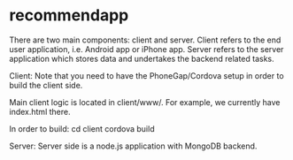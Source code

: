 recommendapp
============

There are two main components: client and server. Client refers to the end user application, i.e. Android app or iPhone app. Server refers to the server application which stores data and undertakes the backend related tasks.

Client:
Note that you need to have the PhoneGap/Cordova setup in order to build the client side.

Main client logic is located in client/www/. For example, we currently have index.html there.

In order to build:
cd client
cordova build

Server:
Server side is a node.js application with MongoDB backend.
